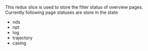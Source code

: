 This redux slice is used to store the filter status of overview pages. Currently following page statuses are store in the state

- nds
- npt
- log
- trajectory
- casing
